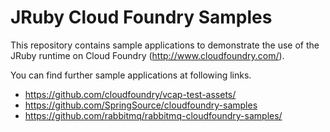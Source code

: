 JRuby Cloud Foundry Samples
==============================

This repository contains sample applications to demonstrate the use of
the JRuby runtime on Cloud Foundry
(<http://www.cloudfoundry.com/>).

You can find further sample applications at following links.

- <https://github.com/cloudfoundry/vcap-test-assets/>
- <https://github.com/SpringSource/cloudfoundry-samples>
- <https://github.com/rabbitmq/rabbitmq-cloudfoundry-samples/>
